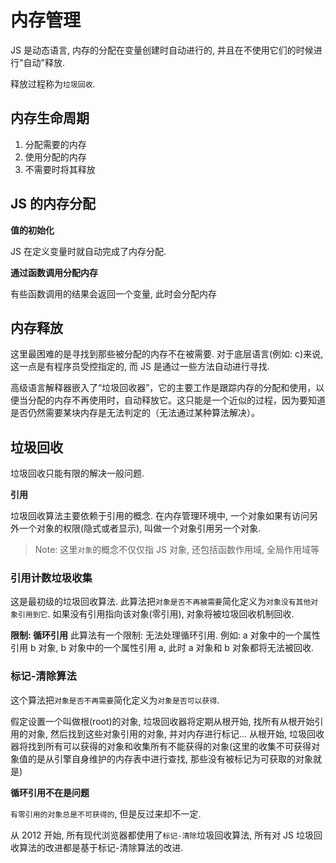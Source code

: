 # 内存管理

JS 是动态语言, 内存的分配在变量创建时自动进行的, 并且在不使用它们的时候进行"自动"释放.

释放过程称为`垃圾回收`.

## 内存生命周期

1. 分配需要的内存
2. 使用分配的内存
3. 不需要时将其释放

## JS 的内存分配

**值的初始化**

JS 在定义变量时就自动完成了内存分配.

**通过函数调用分配内存**

有些函数调用的结果会返回一个变量, 此时会分配内存

## 内存释放

这里最困难的是寻找到那些被分配的内存不在被需要. 对于底层语言(例如: c)来说, 这一点是有程序员受控指定的, 而 JS 是通过一些方法自动进行寻找.

高级语言解释器嵌入了“垃圾回收器”，它的主要工作是跟踪内存的分配和使用，以便当分配的内存不再使用时，自动释放它。这只能是一个近似的过程，因为要知道是否仍然需要某块内存是无法判定的（无法通过某种算法解决）。

## 垃圾回收

垃圾回收只能有限的解决一般问题.

**引用**

垃圾回收算法主要依赖于引用的概念. 在内存管理环境中, 一个对象如果有访问另外一个对象的权限(隐式或者显示), 叫做一个对象引用另一个对象.

> Note: 这里`对象`的概念不仅仅指 JS 对象, 还包括函数作用域, 全局作用域等

### 引用计数垃圾收集

这是最初级的垃圾回收算法. 此算法把`对象是否不再被需要`简化定义为`对象没有其他对象引用到它`. 如果没有引用指向该对象(零引用), 对象将被垃圾回收机制回收.

**限制: 循环引用**
此算法有一个限制: 无法处理循环引用. 例如: a 对象中的一个属性引用 b 对象, b 对象中的一个属性引用 a, 此时 a 对象和 b 对象都将无法被回收.

### 标记-清除算法

这个算法把`对象是否不再需要`简化定义为`对象是否可以获得`.

假定设置一个叫做根(root)的对象, 垃圾回收器将定期从根开始, 找所有从根开始引用的对象, 然后找到这些对象引用的对象, 并对内存进行标记... 从根开始, 垃圾回收器将找到所有可以获得的对象和收集所有不能获得的对象(这里的收集不可获得对象值的是从引擎自身维护的内存表中进行查找, 那些没有被标记为可获取的对象就是)

**循环引用不在是问题**

`有零引用的对象总是不可获得的`, 但是反过来却不一定.

从 2012 开始, 所有现代浏览器都使用了`标记-清除`垃圾回收算法, 所有对 JS 垃圾回收算法的改进都是基于标记-清除算法的改进.


